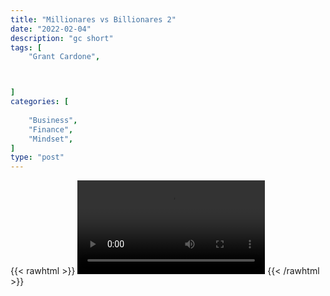 ```yaml
---
title: "Millionares vs Billionares 2"
date: "2022-02-04"
description: "gc short"
tags: [
    "Grant Cardone",



]
categories: [
    
    "Business",
    "Finance",
    "Mindset",
]
type: "post"
---
```

{{< rawhtml >}}
    <video width="auto" height="auto" controls>
        <source src="https://clips.dev00ps.com/Grant%20Cardone/Grant%20Cardone%20On%20The%20Big%20%EF%BF%BCDifference%20Between%20a%20Millionaires%20and%20Billionaires%F0%9F%A4%AF.mp4" type="video/mp4"> 
    </video>
{{< /rawhtml >}}